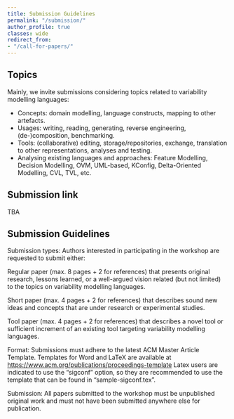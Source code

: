 ```yaml
---
title: Submission Guidelines
permalink: "/submission/"
author_profile: true
classes: wide
redirect_from:
- "/call-for-papers/"
---
```


## Topics

Mainly, we invite submissions considering topics related to variability modelling languages:

* Concepts: domain modelling, language constructs, mapping to other artefacts.
* Usages: writing, reading, generating, reverse engineering, (de-)composition, benchmarking.
* Tools: (collaborative) editing, storage/repositories, exchange, translation to other representations, analyses and testing.
* Analysing existing languages and approaches: Feature Modelling, Decision Modelling, OVM, UML-based, KConfig, Delta-Oriented Modelling, CVL, TVL, etc.

## Submission link

TBA

## Submission Guidelines

Submission types: Authors interested in participating in the workshop are requested to submit either:

Regular paper (max. 8 pages + 2 for references) that presents original research, lessons learned, or a well-argued vision related (but not limited) to the topics on variability modelling languages.

Short paper (max. 4 pages + 2 for references) that describes sound new ideas and concepts that are under research or experimental studies.

Tool paper (max. 4 pages + 2 for references) that describes a novel tool or sufficient increment of an existing tool targeting variability modelling languages.

Format: Submissions must adhere to the latest ACM Master Article Template. Templates for Word and LaTeX are available at https://www.acm.org/publications/proceedings-template 
Latex users are indicated to use the “sigconf” option, so they are recommended to use the template that can be found in “sample-sigconf.tex”.

Submission: All papers submitted to the workshop must be unpublished original work and must not have been submitted anywhere else for publication.




